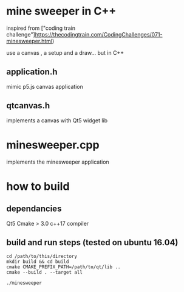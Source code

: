 # mine sweeper in C++

inspired from ["coding train challenge"]https://thecodingtrain.com/CodingChallenges/071-minesweeper.html)

use a canvas , a setup and a draw... but in C++

## application.h
mimic p5.js canvas application 

## qtcanvas.h
implements a canvas with Qt5 widget lib 

# minesweeper.cpp
implements the minesweeper application

# how to build

## dependancies
Qt5
Cmake > 3.0
c++17 compiler

## build and run steps (tested on ubuntu 16.04)
```
cd /path/to/this/directory
mkdir build && cd build
cmake CMAKE_PREFIX_PATH=/path/to/qt/lib ..
cmake --build . --target all

./minesweeper
```
